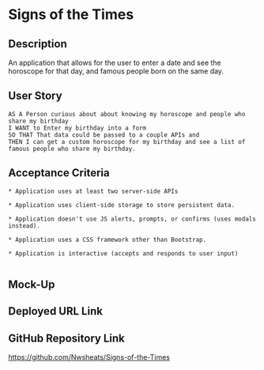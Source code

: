 # Signs of the Times

## Description

An application that allows for the user to enter a date and see the horoscope for that day, and famous people born on the same day.

## User Story

```
AS A Person curious about about knowing my horoscope and people who share my birthday
I WANT to Enter my birthday into a form
SO THAT That data could be passed to a couple APIs and
THEN I can get a custom horoscope for my birthday and see a list of famous people who share my birthday.

```

## Acceptance Criteria

```
* Application uses at least two server-side APIs

* Application uses client-side storage to store persistent data.

* Application doesn't use JS alerts, prompts, or confirms (uses modals instead).

* Application uses a CSS framework other than Bootstrap.

* Application is interactive (accepts and responds to user input)


```

## Mock-Up




## Deployed URL Link



## GitHub Repository Link

https://github.com/Nwsheats/Signs-of-the-Times
